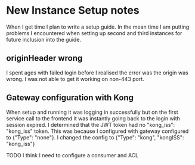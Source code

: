 # New Instance Setup notes

When I get time I plan to write a setup guide. In the mean time I am putting problems I encountered when setting up second and third instances for future inclusion into the guide.


## originHeader wrong

I spent ages with failed login before I realised the error was the origin was wrong. I was not able to get it working on non-443 port.


## Gateway configuration with Kong

When setup and running it was logging in successfully but on the first service call to the frontend it was instantly going back to the login with session expired.
I determined that the JWT token had no "kong_iss": "kong_iss" token. This was because I configured with gateway configured to {"Type": "none"}.
I changed the config to {"Type": "kong", "kongISS": "kong_iss"}


TODO I think I need to configure a consumer and ACL
